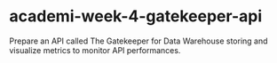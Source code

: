 # academi-week-4-gatekeeper-api
Prepare an API called The Gatekeeper for Data Warehouse storing and visualize metrics to monitor API performances.
